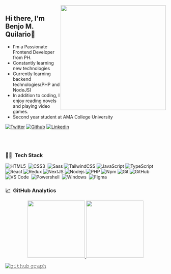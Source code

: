 
<img src="https://media4.giphy.com/media/VTtANKl0beDFQRLDTh/giphy.gif?cid=ecf05e474vj57ryhfbb26zcnhb8k3e6xyjobqu0uibl3vzhs&rid=giphy.gif&ct=g" min-width="330px" max-width="330px" width="330px" align="right">

## Hi there, I'm Benjo M. Quilario👋
- I'm a Passionate Frontend Developer from PH.
- Constantly learning new technologies
- Currently learning backend technologies(PHP and NodeJS)
- In addition to coding, I enjoy reading novels and playing video games. 
- Second year student at AMA College University

[![Twitter](https://img.shields.io/badge/Twitter-blue?style=for-the-badge&logo=twitter&logoColor)](https://twitter.com/iam_benjo)
[![Github](https://img.shields.io/badge/Github-black?style=for-the-badge&logo=github&logoColor=white)](https://github.com/benjoquilario)
[![Linkedin](https://img.shields.io/badge/LinkedIn-blue?style=for-the-badge&logo=linkedin&labelColor=blue&link=https://www.linkedin.com/in/naveenkumar-gumaste/)](https://www.linkedin.com/in/benjo-quilario-415a351bb/)

<!--
<a href="https://github.com/benjoquilario" target="_blank"><img alt="Github" src="https://img.shields.io/badge/GitHub-%2312100E.svg?&style=for-the-badge&logo=Github&logoColor=white" /></a> <a href="https://twitter.com/iam_benjo" target="_blank"><img alt="Twitter" src="https://img.shields.io/badge/twitter-%231DA1F2.svg?&style=for-the-badge&logo=twitter&logoColor=white" /></a> <a href="https://www.linkedin.com/in/benjo-quilario-415a351bb/" target="_blank"><img alt="LinkedIn" src="https://img.shields.io/badge/linkedin-%230077B5.svg?&style=for-the-badge&logo=linkedin&logoColor=white" /></a> 
  <img alt="email address" src="https://img.shields.io/badge/benjoquilario%40gmail.com-email-important" />
</p>
-->

<br />
<br />

<div align="left" height="200px" display="flex">

### 👩‍💻 &nbsp;Tech Stack 
  
![HTML5](https://img.shields.io/badge/-HTML5-%23E44D27?style=flat-square&logo=html5&logoColor=ffffff)&nbsp;
![CSS3](https://img.shields.io/badge/-CSS3-%231572B6?style=flat-square&logo=css3)&nbsp;
![Sass](https://img.shields.io/badge/-Sass-%23CC6699?style=flat-square&logo=sass&logoColor=ffffff)
![TailwindCSS](https://img.shields.io/badge/-Tailwind%20CSS-45aab3?style=flat-square&logo=tailwindcss&logoColor=ffffff)
![JavaScript](https://img.shields.io/badge/-JavaScript-%23F7DF1C?style=flat-square&logo=javascript&logoColor=000000&labelColor=%23F7DF1C&color=%23FFCE5A)
![TypeScript](https://img.shields.io/badge/-TypeScript-007acc?style=flat-square&logo=typescript&logoColor=ffffff)
![React](https://img.shields.io/badge/-React-05122A?style=flat&logo=react)
![Redux](https://img.shields.io/badge/-Redux-764ABC?style=flat&logo=redux)
![NextJS](https://img.shields.io/badge/-Next.js-000000?style=flat-square&logo=nextdotjs)
![Nodejs](https://img.shields.io/badge/-Nodejs-339933?style=flat-square&logo=Node.js&logoColor=ffffff)
![PHP](https://img.shields.io/badge/-PHP-0a66c2?style=flat-square&logo=php&logoColor=ffffff)
![Npm](https://img.shields.io/badge/-npm-CB3837?style=flat-square&logo=npm)
![Git](https://img.shields.io/badge/-Git-%23F05032?style=flat-square&logo=git&logoColor=%23ffffff)
![GitHub](https://img.shields.io/badge/-GitHub-181717?style=flat-square&logo=github)
![VS Code](http://img.shields.io/badge/-VS%20Code-007ACC?style=flat-square&logo=visual-studio-code&logoColor=ffffff)&nbsp;
![Powershell](http://img.shields.io/badge/-Powershell-5391FE?style=flat-square&logo=powershell&logoColor=ffffff)&nbsp;
![Windows](http://img.shields.io/badge/-Windows-0078D6?style=flat-square&logo=windows&logoColor=ffffff)&nbsp;
![Figma](https://img.shields.io/badge/-Figma-f34e20?style=flat-square&logo=figma&logoColor=ffffff)


### 📈 &nbsp;GitHub Analytics
<p align="center">
<a href="https://github.com/benjoquilario">
  <img height="180em" src="https://github-readme-stats-eight-theta.vercel.app/api?username=benjoquilario&show_icons=true&theme=algolia&include_all_commits=true&count_private=true"/>
  <img height="180em" src="https://github-readme-stats-eight-theta.vercel.app/api/top-langs/?username=benjoquilario&layout=compact&langs_count=8&theme=algolia"/>

 ![𝚐𝚒𝚝𝚑𝚞𝚋 𝚐𝚛𝚊𝚙𝚑](https://activity-graph.herokuapp.com/graph?username=benjoquilario&theme=react-dark&hide_border=true&area=true)
    
